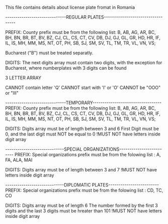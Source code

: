 This file contains details about license plate fromat in Romania

------------------------------REGULAR PLATES----------------------------------

PREFIX:
County prefix must be from the following list:
B, AB, AG, AR, BC, BH, BN, BR, BT, BV, BZ, CJ, CL, CS, CT, CV, 
DB, DJ, GJ, GL, GR, HD, HR, IF, IL, IS, MH, MM, MS, NT, OT, PH, 
SB, SJ, SM, SV, TL, TM, TR, VL, VN, VS;

Bucharest ("B") must be treated separatly.

DIGITS:
The next digits array must contain two digits, with the exception for Bucharest, 
where numberplates with 3 digits can be found

3 LETTER ARRAY

CANNOT contain letter 'Q'
CANNOT start with 'I' or 'O'
CANNOT be "OOO" or "III"


------------------------------TEMPORARY----------------------------------
PREFIX:
County prefix must be from the following list:
B, AB, AG, AR, BC, BH, BN, BR, BT, BV, BZ, CJ, CL, CS, CT, CV, 
DB, DJ, GJ, GL, GR, HD, HR, IF, IL, IS, MH, MM, MS, NT, OT, PH, 
SB, SJ, SM, SV, TL, TM, TR, VL, VN, VS;

DIGITS:
Digits array must be of length between 3 and 6
First Digit must be 0, and the last digit must NOT be equal to 0
!MUST NOT have letters inside digit array


-----------------------------SPECIAL ORGANIZATIONS-------------------------
PREFIX:
Special organizations prefix must be from the folowing list : A, FA, ALA, MAI

DIGITS:
Digits array must be of length between 3 and 7
!MUST NOT have letters inside digit array


-----------------------------DIPLOMATIC PLATES-------------------------
PREFIX:
Special organizations prefix must be from the folowing list : CD, TC, CO

DIGITS:
Digits array must be of length 6
The number formed by the first 3 digits and the last 3 digits must be hreater than 101
!MUST NOT have letters inside digit array

